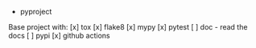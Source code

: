 * pyproject

Base project with:
[x] tox
[x] flake8
[x] mypy
[x] pytest
[ ] doc - read the docs
[ ] pypi
[x] github actions
